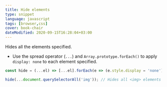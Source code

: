 ```yaml
---
title: Hide elements
type: snippet
language: javascript
tags: [browser,css]
cover: book-chair
dateModified: 2020-09-15T16:28:04+03:00
---
```


Hides all the elements specified.

- Use the spread operator (`...`) and `Array.prototype.forEach()` to apply `display: none` to each element specified.

```js
const hide = (...el) => [...el].forEach(e => (e.style.display = 'none'));
```

```js
hide(...document.querySelectorAll('img')); // Hides all <img> elements on the page
```
